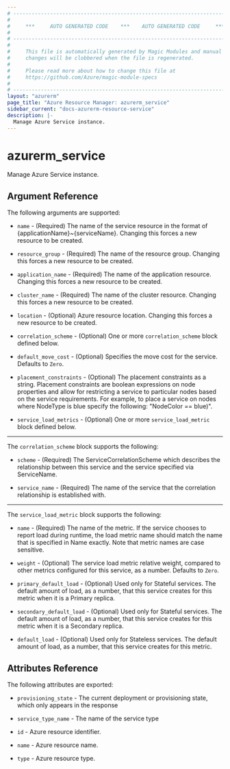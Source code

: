 ```yaml
---
# ----------------------------------------------------------------------------
#
#     ***     AUTO GENERATED CODE    ***    AUTO GENERATED CODE     ***
#
# ----------------------------------------------------------------------------
#
#     This file is automatically generated by Magic Modules and manual
#     changes will be clobbered when the file is regenerated.
#
#     Please read more about how to change this file at
#     https://github.com/Azure/magic-module-specs
#
# ----------------------------------------------------------------------------
layout: "azurerm"
page_title: "Azure Resource Manager: azurerm_service"
sidebar_current: "docs-azurerm-resource-service"
description: |-
  Manage Azure Service instance.
---
```


# azurerm_service

Manage Azure Service instance.


## Argument Reference

The following arguments are supported:

* `name` - (Required) The name of the service resource in the format of {applicationName}~{serviceName}. Changing this forces a new resource to be created.

* `resource_group` - (Required) The name of the resource group. Changing this forces a new resource to be created.

* `application_name` - (Required) The name of the application resource. Changing this forces a new resource to be created.

* `cluster_name` - (Required) The name of the cluster resource. Changing this forces a new resource to be created.

* `location` - (Optional) Azure resource location. Changing this forces a new resource to be created.

* `correlation_scheme` - (Optional) One or more `correlation_scheme` block defined below.

* `default_move_cost` - (Optional) Specifies the move cost for the service. Defaults to `Zero`.

* `placement_constraints` - (Optional) The placement constraints as a string. Placement constraints are boolean expressions on node properties and allow for restricting a service to particular nodes based on the service requirements. For example, to place a service on nodes where NodeType is blue specify the following: "NodeColor == blue)".

* `service_load_metrics` - (Optional) One or more `service_load_metric` block defined below.

---

The `correlation_scheme` block supports the following:

* `scheme` - (Required) The ServiceCorrelationScheme which describes the relationship between this service and the service specified via ServiceName.

* `service_name` - (Required) The name of the service that the correlation relationship is established with.

---

The `service_load_metric` block supports the following:

* `name` - (Required) The name of the metric. If the service chooses to report load during runtime, the load metric name should match the name that is specified in Name exactly. Note that metric names are case sensitive.

* `weight` - (Optional) The service load metric relative weight, compared to other metrics configured for this service, as a number. Defaults to `Zero`.

* `primary_default_load` - (Optional) Used only for Stateful services. The default amount of load, as a number, that this service creates for this metric when it is a Primary replica.

* `secondary_default_load` - (Optional) Used only for Stateful services. The default amount of load, as a number, that this service creates for this metric when it is a Secondary replica.

* `default_load` - (Optional) Used only for Stateless services. The default amount of load, as a number, that this service creates for this metric.

## Attributes Reference

The following attributes are exported:

* `provisioning_state` - The current deployment or provisioning state, which only appears in the response

* `service_type_name` - The name of the service type

* `id` - Azure resource identifier.

* `name` - Azure resource name.

* `type` - Azure resource type.
